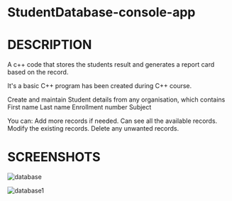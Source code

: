 # StudentDatabase-console-app

# DESCRIPTION
A c++ code that stores the students result and generates a report card based on the record.

It's a basic C++ program has been created during C++ course.

Create and maintain Student details from any organisation, which contains
  First name
  Last name
  Enrollment number
  Subject

You can:
  Add more records if needed.
  Can see all the available records.
  Modify the existing records.
  Delete any unwanted records.

# SCREENSHOTS

![database](https://user-images.githubusercontent.com/63744978/130783511-a6aaf549-fe94-4304-9e33-02169eb5a8ea.png)

![database1](https://user-images.githubusercontent.com/63744978/130783517-8e321121-ef74-42b1-8d57-b98ec7025124.png)




